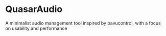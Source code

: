 # QuasarAudio
A minimalist audio management tool inspired by pavucontrol, with a focus on usability and performance
